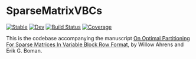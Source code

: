 # SparseMatrixVBCs

[![Stable](https://img.shields.io/badge/docs-stable-blue.svg)](https://willow-ahrens.github.io/SparseMatrixVBCs.jl/stable)
[![Dev](https://img.shields.io/badge/docs-dev-blue.svg)](https://willlow-ahrens.github.io/SparseMatrixVBCs.jl/dev)
[![Build Status](https://github.com/willow-ahrens/SparseMatrixVBCs.jl/workflows/CI/badge.svg)](https://github.com/willow-ahrens/SparseMatrixVBCs.jl/actions)
[![Coverage](https://codecov.io/gh/willow-ahrens/SparseMatrixVBCs.jl/branch/master/graph/badge.svg)](https://codecov.io/gh/willow-ahrens/SparseMatrixVBCs.jl)

This is the codebase accompanying the manuscript [On Optimal Partitioning For Sparse Matrices In Variable Block Row Format](https://arxiv.org/abs/2005.12414), by Willow Ahrens and Erik G. Boman.
